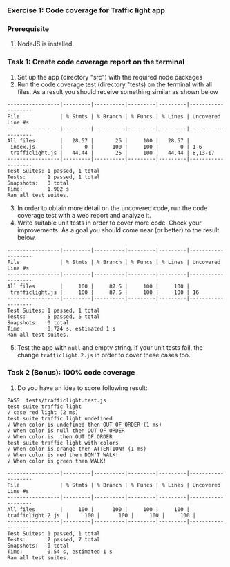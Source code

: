 ### Exercise 1: Code coverage for Traffic light app
###  Prerequisite
1. NodeJS is installed.
### Task 1: Create code coverage report on the terminal 
1. Set up the app (directory "src") with the required node packages
3. Run the code coverage test (directory "tests) on the terminal with all files.
As a result you should receive something similar as shown below
``` 
-----------------|---------|----------|---------|---------|-------------------
File             | % Stmts | % Branch | % Funcs | % Lines | Uncovered Line #s
-----------------|---------|----------|---------|---------|-------------------
All files        |   28.57 |       25 |     100 |   28.57 |
 index.js        |       0 |      100 |     100 |       0 | 1-6 
 trafficlight.js |   44.44 |       25 |     100 |   44.44 | 8,13-17
-----------------|---------|----------|---------|---------|-------------------
Test Suites: 1 passed, 1 total
Tests:       1 passed, 1 total
Snapshots:   0 total
Time:        1.902 s
Ran all test suites.
```
3. In order to obtain more detail on the uncovered code, 
run the code coverage test with a web report and analyze it.
4. Write suitable unit tests in order to cover more code. Check your 
improvements. As a goal you should come near (or better) to the result below. 

```
-----------------|---------|----------|---------|---------|-------------------
File             | % Stmts | % Branch | % Funcs | % Lines | Uncovered Line #s
-----------------|---------|----------|---------|---------|-------------------
All files        |     100 |     87.5 |     100 |     100 |
 trafficlight.js |     100 |     87.5 |     100 |     100 | 16
-----------------|---------|----------|---------|---------|-------------------
Test Suites: 1 passed, 1 total
Tests:       5 passed, 5 total
Snapshots:   0 total
Time:        0.724 s, estimated 1 s
Ran all test suites. 
```
5. Test the app with ```null``` and empty string. If your unit tests fail, the 
change ```trafficlight.2.js``` in order to cover these cases too.


### Task 2 (Bonus): 100% code coverage
1. Do you have an idea to score following result:
```                                                                
PASS  tests/trafficlight.test.js                                                 
test suite traffic light                                                        
√ case red light (2 ms)                                                       
test suite traffic light undefined                                              
√ When color is undefined then OUT OF ORDER (1 ms)                            
√ When color is null then OUT OF ORDER                                        
√ When color is  then OUT OF ORDER                                            
test suite traffic light with colors                                            
√ When color is orange then ATTENTION! (1 ms)                                 
√ When color is red then DON'T WALK!                                          
√ When color is green then WALK!

-----------------|---------|----------|---------|---------|-------------------    
File             | % Stmts | % Branch | % Funcs | % Lines | Uncovered Line #s     
-----------------|---------|----------|---------|---------|-------------------    
All files        |     100 |      100 |     100 |     100 |                       
trafficlight.2.js  |     100 |      100 |     100 |     100 |                       
-----------------|---------|----------|---------|---------|-------------------    
Test Suites: 1 passed, 1 total                                                    
Tests:       7 passed, 7 total                                                    
Snapshots:   0 total                                                              
Time:        0.54 s, estimated 1 s                                                
Ran all test suites.
```                                                       
